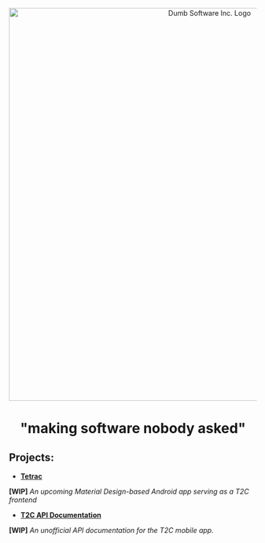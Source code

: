 <p align="center">
  <a href="https://github.com/dumb-software">
    <img alt="Dumb Software Inc. Logo" src="https://github.com/dumb-software/dumb-software/blob/main/.github/badge_icon.png" width="800px">
  </a>
  <br>
  <h1 align="center">"making software nobody asked"</h1>
</p>

## Projects:

* [**Tetrac**](https://github.com/dumb-software/Tetrac)
  
 **[WIP]** *An upcoming Material Design-based Android app serving as a T2C frontend*

* [**T2C API Documentation**](https://github.com/dumb-software/T2C-API-Documentation)

 **[WIP]** *An unofficial API documentation for the T2C mobile app.*
